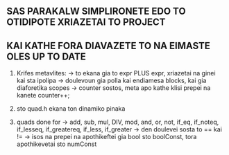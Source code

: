 ## SAS PARAKALW SIMPLIRONETE EDO TO OTIDIPOTE XRIAZETAI TO PROJECT	##
## KAI KATHE FORA DIAVAZETE TO NA EIMASTE OLES UP TO DATE			##

1) Krifes metavlites:
	-> to ekana gia to expr PLUS expr, xriazetai na ginei kai sta ipolipa
	-> doulevoun gia polla kai endiamesa blocks, kai gia diaforetika scopes 
	-> counter sostos, meta apo kathe klisi prepei na kanete counter++;
	
2) sto quad.h ekana ton dinamiko pinaka

3) quads done for 
	-> add, sub, mul, DIV, mod, and, or, not, if_eq, if_noteq,
	  if_lesseq, if_greatereq, if_less, if_greater
	-> den doulevei sosta to == kai !=
	-> isos na prepei na apothikeftei gia bool sto boolConst, tora apothikevetai sto numConst
